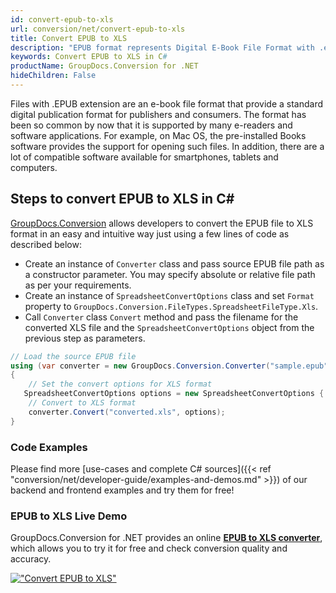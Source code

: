 ```yaml
---
id: convert-epub-to-xls
url: conversion/net/convert-epub-to-xls
title: Convert EPUB to XLS
description: "EPUB format represents Digital E-Book File Format with .epub extension. Learn how to convert EPUB to XLS file programmatically in C# language using GroupDocs.Conversion for .NET library."
keywords: Convert EPUB to XLS in C#
productName: GroupDocs.Conversion for .NET
hideChildren: False
---
```


Files with .EPUB extension are an e-book file format that provide a standard digital publication format for publishers and consumers. The format has been so common by now that it is supported by many e-readers and software applications. For example, on Mac OS, the pre-installed Books software provides the support for opening such files. In addition, there are a lot of compatible software available for smartphones, tablets and computers.

## Steps to convert EPUB to XLS in C#

[GroupDocs.Conversion](https://products.groupdocs.com/conversion/net) allows developers to convert the EPUB file to XLS format in an easy and intuitive way just using a few lines of code as described below:

* Create an instance of `Converter` class and pass source EPUB file path as a constructor parameter. You may specify absolute or relative file path as per your requirements. 
* Create an instance of `SpreadsheetConvertOptions` class and set `Format` property to `GroupDocs.Conversion.FileTypes.SpreadsheetFileType.Xls`.
* Call `Converter` class `Convert` method and pass the filename for the converted XLS file and the `SpreadsheetConvertOptions` object from the previous step as parameters.

```csharp
// Load the source EPUB file
using (var converter = new GroupDocs.Conversion.Converter("sample.epub"))
{
    // Set the convert options for XLS format
   SpreadsheetConvertOptions options = new SpreadsheetConvertOptions { Format = GroupDocs.Conversion.FileTypes.SpreadsheetFileType.Xls };
    // Convert to XLS format
    converter.Convert("converted.xls", options);
}
```

### Code Examples

Please find more [use-cases and complete C# sources]({{< ref "conversion/net/developer-guide/examples-and-demos.md" >}}) of our backend and frontend examples and try them for free!

### EPUB to XLS Live Demo

GroupDocs.Conversion for .NET provides an online [**EPUB to XLS converter**](https://products.groupdocs.app/conversion/epub-to-xls), which allows you to try it for free and check conversion quality and accuracy.

[!["Convert EPUB to XLS"](conversion/net/images/convert-to-xls/convert-epub-to-xls.png)](https://products.groupdocs.app/conversion/epub-to-xls)
